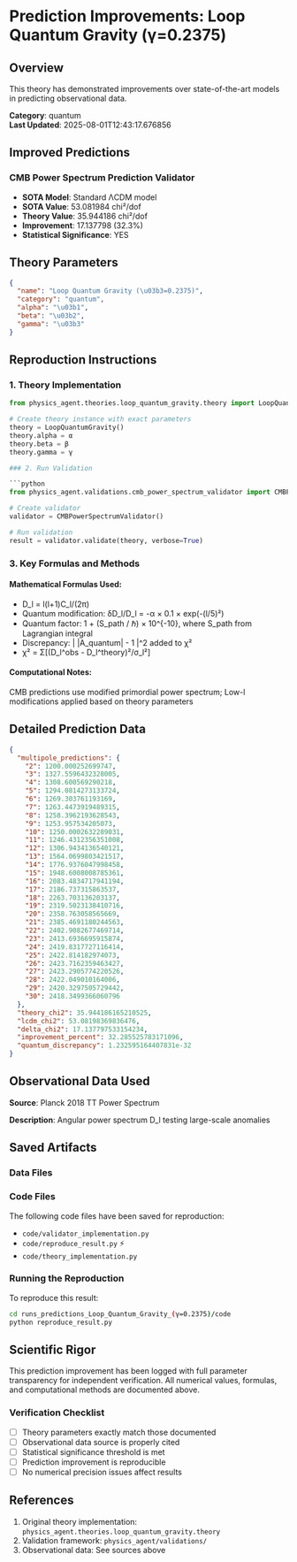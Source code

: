 # Prediction Improvements: Loop Quantum Gravity (γ=0.2375)

## Overview

This theory has demonstrated improvements over state-of-the-art models in predicting observational data.

**Category**: quantum  
**Last Updated**: 2025-08-01T12:43:17.676856

## Improved Predictions

### CMB Power Spectrum Prediction Validator

- **SOTA Model**: Standard ΛCDM model
- **SOTA Value**: 53.081984 chi²/dof
- **Theory Value**: 35.944186 chi²/dof
- **Improvement**: 17.137798 (32.3%)
- **Statistical Significance**: YES

## Theory Parameters

```json
{
  "name": "Loop Quantum Gravity (\u03b3=0.2375)",
  "category": "quantum",
  "alpha": "\u03b1",
  "beta": "\u03b2",
  "gamma": "\u03b3"
}
```

## Reproduction Instructions

### 1. Theory Implementation

```python
from physics_agent.theories.loop_quantum_gravity.theory import LoopQuantumGravity

# Create theory instance with exact parameters
theory = LoopQuantumGravity()
theory.alpha = α
theory.beta = β
theory.gamma = γ

### 2. Run Validation

```python
from physics_agent.validations.cmb_power_spectrum_validator import CMBPowerSpectrumValidator

# Create validator
validator = CMBPowerSpectrumValidator()

# Run validation
result = validator.validate(theory, verbose=True)
```

### 3. Key Formulas and Methods

#### Mathematical Formulas Used:

- D_l = l(l+1)C_l/(2π)
- Quantum modification: δD_l/D_l = -α × 0.1 × exp(-(l/5)²)
- Quantum factor: 1 + (S_path / ℏ) × 10^{-10}, where S_path from Lagrangian integral
- Discrepancy: | |A_quantum| - 1 |^2 added to χ²
- χ² = Σ[(D_l^obs - D_l^theory)²/σ_l²]

#### Computational Notes:

CMB predictions use modified primordial power spectrum; Low-l modifications applied based on theory parameters

## Detailed Prediction Data

```json
{
  "multipole_predictions": {
    "2": 1200.000252699747,
    "3": 1327.5596432328005,
    "4": 1308.600569290218,
    "5": 1294.0814273133724,
    "6": 1269.303761193169,
    "7": 1263.4473919489315,
    "8": 1258.3962193628543,
    "9": 1253.957534205073,
    "10": 1250.0002632289031,
    "11": 1246.4312356351008,
    "12": 1306.9434136540121,
    "13": 1564.0699803421517,
    "14": 1776.9376047998458,
    "15": 1948.6008008785361,
    "16": 2083.4834717941194,
    "17": 2186.737315863537,
    "18": 2263.703136203137,
    "19": 2319.5023138410716,
    "20": 2358.763058565669,
    "21": 2385.4691180244563,
    "22": 2402.9082677469714,
    "23": 2413.6936695915874,
    "24": 2419.8317727116414,
    "25": 2422.814182974073,
    "26": 2423.7162359463427,
    "27": 2423.2905774220526,
    "28": 2422.049010164006,
    "29": 2420.3297505729442,
    "30": 2418.3499366060796
  },
  "theory_chi2": 35.944186165210525,
  "lcdm_chi2": 53.08198369836476,
  "delta_chi2": 17.137797533154234,
  "improvement_percent": 32.285525783171096,
  "quantum_discrepancy": 1.232595164407831e-32
}
```

## Observational Data Used

**Source**: Planck 2018 TT Power Spectrum

**Description**: Angular power spectrum D_l testing large-scale anomalies


## Saved Artifacts

### Data Files


### Code Files

The following code files have been saved for reproduction:

- `code/validator_implementation.py`
- `code/reproduce_result.py` ⚡
- `code/theory_implementation.py`

### Running the Reproduction

To reproduce this result:

```bash
cd runs_predictions_Loop_Quantum_Gravity_(γ=0.2375)/code
python reproduce_result.py
```

## Scientific Rigor

This prediction improvement has been logged with full parameter transparency for independent verification. 
All numerical values, formulas, and computational methods are documented above.

### Verification Checklist

- [ ] Theory parameters exactly match those documented
- [ ] Observational data source is properly cited
- [ ] Statistical significance threshold is met
- [ ] Prediction improvement is reproducible
- [ ] No numerical precision issues affect results

## References

1. Original theory implementation: `physics_agent.theories.loop_quantum_gravity.theory`
2. Validation framework: `physics_agent/validations/`
3. Observational data: See sources above

